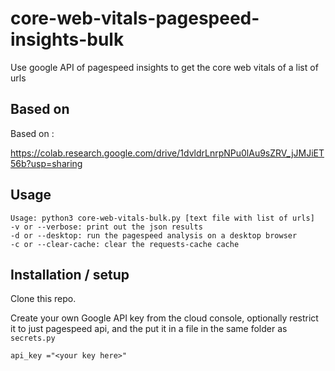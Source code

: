 # core-web-vitals-pagespeed-insights-bulk
Use google API of pagespeed insights to get the core web vitals of a list of urls

## Based on

Based on :

https://colab.research.google.com/drive/1dvldrLnrpNPu0lAu9sZRV_jJMJiET56b?usp=sharing

## Usage
```
Usage: python3 core-web-vitals-bulk.py [text file with list of urls]
-v or --verbose: print out the json results
-d or --desktop: run the pagespeed analysis on a desktop browser
-c or --clear-cache: clear the requests-cache cache
```
## Installation / setup

Clone this repo.

Create your own Google API key from the cloud console, optionally restrict it to just pagespeed api, and the put it in a file in the same folder as `secrets.py`

```
api_key ="<your key here>"
```

